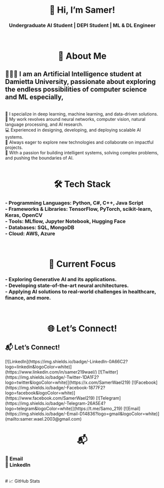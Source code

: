 <div align="center">
  <h1>👋 Hi, I’m Samer!</h1>
<h3> Undergraduate AI Student | DEPI Student | ML & DL Engineer</h3>
</div>
<br>
<div align="center">
  <h1> 🌟 About Me   </h1>
</div>

<h3>
<h2>👨🏼‍💻 I am an Artificial Intelligence student at Damietta University, passionate about exploring the endless possibilities of computer science and ML especially,</h2><br>
🧠 I specialize in deep learning, machine learning, and data-driven solutions.<br>
🔬 My work revolves around neural networks, computer vision, natural language processing, and AI research.<br>
💻 Experienced in designing, developing, and deploying scalable AI systems.<br>
🚀 Always eager to explore new technologies and collaborate on impactful projects.<br>
🤖 With a passion for building intelligent systems, solving complex problems, and pushing the boundaries of AI. <br> 
</h3>
<br>
<div align="center">
  <h1> 🛠️ Tech Stack   </h1>
</div>
<h3>
<b>- Programming Languages:</b> Python, C#, C++, Java Script<br>
<b>- Frameworks & Libraries:</b> TensorFlow, PyTorch, scikit-learn, Keras, OpenCV<br>
<b>- Tools:</b> MLflow, Jupyter Notebook, Hugging Face<br>
<b>- Databases:</b> SQL, MongoDB<br>
<b>- Cloud:</b> AWS, Azure<br>
</h3>
<br>
<div align="center">
  <h1> 🔭 Current Focus </h1>
</div>
<h3>
- Exploring Generative AI and its applications.<br>
- Developing state-of-the-art neural architectures.<br>
- Applying AI solutions to real-world challenges in healthcare, finance, and more.<br>
</h3>
<br>
<div align="center">
  <h1> 🌐 Let’s Connect! </h1>
</div>
<h3>
<h2> 📬 Let’s Connect! </h2>
[![LinkedIn](https://img.shields.io/badge/-LinkedIn-0A66C2?logo=linkedin&logoColor=white)](https://www.linkedin.com/in/samer219wael/)  
[![Twitter](https://img.shields.io/badge/-Twitter-1DA1F2?logo=twitter&logoColor=white)](https://x.com/SamerWael219)  
[![Facebook](https://img.shields.io/badge/-Facebook-1877F2?logo=facebook&logoColor=white)](https://www.facebook.com/SamerWael219)  
[![Telegram](https://img.shields.io/badge/-Telegram-26A5E4?logo=telegram&logoColor=white)](https://t.me/Samo_219)  
[![Email](https://img.shields.io/badge/-Email-D14836?logo=gmail&logoColor=white)](mailto:samer.wael.2003@gmail.com)
</h3>
<br>
<div align="center">
  <h1> 📬  </h1>
</div>
<h3>
📩 Email<br>
💼 LinkedIn<br>
</h3>
<br>
# 📈 GitHub Stats


